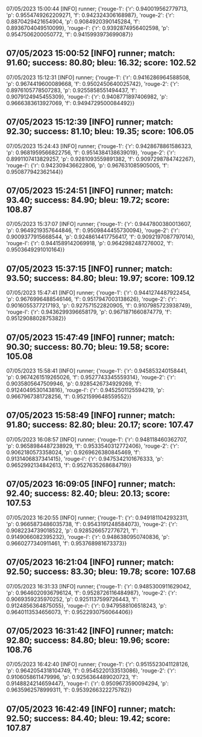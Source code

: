 07/05/2023 15:00:44  [INFO] runner; {'rouge-1': {'r': 0.940019562779713, 'p': 0.9554749262209271, 'f': 0.942324306168987}, 'rouge-2': {'r': 0.8870429421654904, 'p': 0.9084920390145284, 'f': 0.8936704049510099}, 'rouge-l': {'r': 0.9392874956402598, 'p': 0.9547506200050772, 'f': 0.9415993973699087}}
## 07/05/2023 15:00:52  [INFO] runner; match: 91.60; success: 80.80; bleu: 16.32; score: 102.52

07/05/2023 15:12:31  [INFO] runner; {'rouge-1': {'r': 0.9416286964588508, 'p': 0.9674419600089668, 'f': 0.9502450640025742}, 'rouge-2': {'r': 0.8976105778507283, 'p': 0.9255858551494437, 'f': 0.9079124945455309}, 'rouge-l': {'r': 0.9408771897406982, 'p': 0.9666383613927069, 'f': 0.9494729500084492}}
## 07/05/2023 15:12:39  [INFO] runner; match: 92.30; success: 81.10; bleu: 19.35; score: 106.05

07/05/2023 15:24:43  [INFO] runner; {'rouge-1': {'r': 0.9428678861586323, 'p': 0.9681959566822756, 'f': 0.9514384138639019}, 'rouge-2': {'r': 0.8991107413829257, 'p': 0.9281093559891382, 'f': 0.9097298784742267}, 'rouge-l': {'r': 0.942309436622806, 'p': 0.967631085905005, 'f': 0.950877942362144}}
## 07/05/2023 15:24:51  [INFO] runner; match: 93.40; success: 84.90; bleu: 19.72; score: 108.87

07/05/2023 15:37:07  [INFO] runner; {'rouge-1': {'r': 0.9447800380013607, 'p': 0.9649219357644846, 'f': 0.9509844455730094}, 'rouge-2': {'r': 0.9009377915668544, 'p': 0.9248614417756417, 'f': 0.9092197087797014}, 'rouge-l': {'r': 0.9441589142069918, 'p': 0.9642982487276002, 'f': 0.9503649291010164}}
## 07/05/2023 15:37:15  [INFO] runner; match: 93.50; success: 84.80; bleu: 19.97; score: 109.12

07/05/2023 15:47:41  [INFO] runner; {'rouge-1': {'r': 0.9441274487922454, 'p': 0.9676996488546146, 'f': 0.9517947003138626}, 'rouge-2': {'r': 0.9016055377217193, 'p': 0.927571522820905, 'f': 0.9107985723938749}, 'rouge-l': {'r': 0.9436299396658179, 'p': 0.9671871660874779, 'f': 0.9512908802875382}}
## 07/05/2023 15:47:49  [INFO] runner; match: 90.30; success: 80.70; bleu: 19.58; score: 105.08

07/05/2023 15:58:41  [INFO] runner; {'rouge-1': {'r': 0.945853240158441, 'p': 0.9674261519265026, 'f': 0.9527743345559314}, 'rouge-2': {'r': 0.9035805647509946, 'p': 0.9285426734929269, 'f': 0.9124049530143816}, 'rouge-l': {'r': 0.9452501125594219, 'p': 0.9667967381728256, 'f': 0.9521599648559552}}
## 07/05/2023 15:58:49  [INFO] runner; match: 91.80; success: 82.80; bleu: 20.17; score: 107.47

07/05/2023 16:08:57  [INFO] runner; {'rouge-1': {'r': 0.948118460362707, 'p': 0.9658984487238929, 'f': 0.9533540312772406}, 'rouge-2': {'r': 0.9062180573358024, 'p': 0.9269626380845469, 'f': 0.9131406837341415}, 'rouge-l': {'r': 0.9475342101676333, 'p': 0.9652992134842613, 'f': 0.9527635268684719}}
## 07/05/2023 16:09:05  [INFO] runner; match: 92.40; success: 82.40; bleu: 20.13; score: 107.53

07/05/2023 16:20:55  [INFO] runner; {'rouge-1': {'r': 0.9491811042932311, 'p': 0.9665873486035738, 'f': 0.9543191248584073}, 'rouge-2': {'r': 0.9082234739018522, 'p': 0.9285266572776721, 'f': 0.9149066082395232}, 'rouge-l': {'r': 0.9486380950740836, 'p': 0.9660277340911461, 'f': 0.953768981673373}}
## 07/05/2023 16:21:04  [INFO] runner; match: 92.50; success: 83.30; bleu: 19.78; score: 107.68

07/05/2023 16:31:33  [INFO] runner; {'rouge-1': {'r': 0.9485300911629042, 'p': 0.9646020936796124, 'f': 0.9528726116484987}, 'rouge-2': {'r': 0.9069359235970252, 'p': 0.9251137599726443, 'f': 0.9124856364875055}, 'rouge-l': {'r': 0.9479588106518243, 'p': 0.9640113534656073, 'f': 0.9522930756064406}}
## 07/05/2023 16:31:42  [INFO] runner; match: 92.80; success: 84.80; bleu: 19.96; score: 108.76

07/05/2023 16:42:40  [INFO] runner; {'rouge-1': {'r': 0.9515523041128126, 'p': 0.9642054318104749, 'f': 0.9545220133513086}, 'rouge-2': {'r': 0.9106058611479996, 'p': 0.9256364489020723, 'f': 0.9148824214659447}, 'rouge-l': {'r': 0.9509673590094294, 'p': 0.9635962578999311, 'f': 0.9539266322275782}}

## 07/05/2023 16:42:49  [INFO] runner; match: 92.50; success: 84.40; bleu: 19.42; score: 107.87